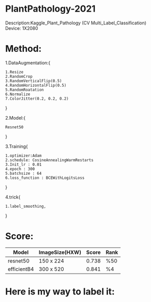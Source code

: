 # PlantPathology-2021
Description:Kaggle_Plant_Pathology (CV Multi_Label_Classification)<br/>
Device: 1X2080
# Method:
1.DataAugmentation:{


    1.Resize
    2.RandomCrop
    3.RandomVerticalFlip(0.5)
    4.RandomHorizontalFlip(0.5)
    5.RandomRoatation
    6.Normalize
    7.ColorJitter(0.2, 0.2, 0.2)


   }<br/>
   
2.Model:{

    Resnet50
}

3.Training{

    1.optimizer:Adam
    2.schedule: CosineAnnealingWarmRestarts
    3.Init_lr : 0.01
    4.epoch : 300
    5.batchsize : 64
    6.loss_function : BCEWithLogitsLoss
  }
	
4.trick{

    1.label_smoothing,
    
    
 }
	
# Score:
| Model | ImageSize(HXW) | Score | Rank |
| --- | --- | --- | --- |
| resnet50 | 150 x 224 | 0.738 |  %50  |
| efficientB4 | 300 x 520 | 0.841 |  %4  |
# Here is my way to label it:

